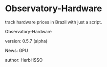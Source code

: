 # Observatory-Hardware
track hardware prices in Brazil with just a script.


Observatory-Hardware




version: 0.5.7 (alpha)
  
News: GPU

author: HerbHSSO
